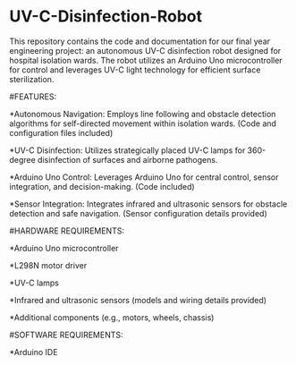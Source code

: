 # UV-C-Disinfection-Robot
This repository contains the code and documentation for our final year engineering project: an autonomous UV-C disinfection robot designed for hospital isolation wards. 
The robot utilizes an Arduino Uno microcontroller for control and leverages UV-C light technology for efficient surface sterilization.

#FEATURES:

*Autonomous Navigation: Employs line following and obstacle detection algorithms for self-directed movement within isolation wards. (Code and configuration files included)

*UV-C Disinfection: Utilizes strategically placed UV-C lamps for 360-degree disinfection of surfaces and airborne pathogens.

*Arduino Uno Control: Leverages Arduino Uno for central control, sensor integration, and decision-making. (Code included)

*Sensor Integration: Integrates infrared and ultrasonic sensors for obstacle detection and safe navigation. (Sensor configuration details provided)

#HARDWARE REQUIREMENTS:

*Arduino Uno microcontroller

*L298N motor driver

*UV-C lamps

*Infrared and ultrasonic sensors (models and wiring details provided)

*Additional components (e.g., motors, wheels, chassis)

#SOFTWARE REQUIREMENTS:

*Arduino IDE
